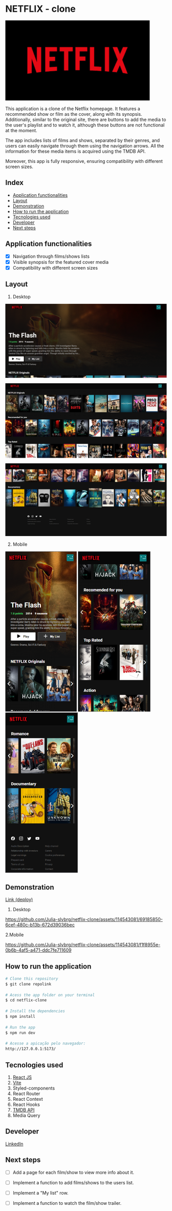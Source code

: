 # NETFLIX - clone

<img src="./src/assets/netflix-logo.png" alt="NETFLIX logo" height=250px>

This application is a clone of the Netflix homepage. It features a recommended show or film as the cover, along with its synopsis. Additionally, similar to the original site, there are buttons to add the media to the user's playlist and to watch it, although these buttons are not functional at the moment.

The app includes lists of films and shows, separated by their genres, and users can easily navigate through them using the navigation arrows. All the information for these media items is acquired using the TMDB API.

Moreover, this app is fully responsive, ensuring compatibility with different screen sizes.

## Index
- <a href="#functionalities">Application functionalities</a>
- <a href="#layout">Layout</a>
- <a href="#demonstration">Demonstration</a>
- <a href="#run">How to run the application</a>
- <a href="#tecnologies-used">Tecnologies used</a>
- <a href="#developer">Developer</a>
- <a href="#next-steps">Next steps</a>

## Application functionalities
 - [x]  Navigation through films/shows lists  
 - [x]  Visible synopsis for the featured cover media
 - [x]  Compatibility with different screen sizes

## Layout
1. Desktop

![Cover](./src/assets/readme/featured-film-cover.png)

![List Row](./src/assets/readme/list-row.png)

![Footer](./src/assets/readme/footer.png)

2. Mobile

<img src="./src/assets/readme/mobile/cover-mobile.png" alt="Cover-mobile" height=500px>
<img src="./src/assets/readme/mobile/list-rows.png" alt="Film rows" height=500px>
<img src="./src/assets/readme/mobile/list-rows-footer.png" alt="Rows footer" height=500px>

## Demonstration

[Link (deploy)](https://aback-knot.surge.sh/)

1. Desktop

https://github.com/Julia-slvbrg/netflix-clone/assets/114543081/69185850-6cef-480c-b13b-672d39036bec

2.Mobile

https://github.com/Julia-slvbrg/netflix-clone/assets/114543081/f1f8955e-0b6b-4af5-a471-ddc7fe711609


## How to run the application
```bash
# Clone this repository
$ git clone repolink

# Acess the app folder on your terminal
$ cd netflix-clone

# Install the dependencies
$ npm install

# Run the app 
$ npm run dev

# Acesse a apicação pelo navegador:
http://127.0.0.1:5173/
```

## Tecnologies used
1. [React JS](https://react.dev/)
2. [Vite](https://vitejs.dev/)
3. Styled-components
4. React Router
5. React Context
6. React Hooks
7. [TMDB API](https://developer.themoviedb.org/docs)
8. Media Query

## Developer
[LinkedIn](https://www.linkedin.com/in/julia-silva-borges/)

## Next steps
 - [ ] Add a page for each film/show to view more info about it.
 - [ ] Implement a function to add films/shows to the users list.
  - [ ] Implement a "My list" row.
  - [ ] Implement a function to watch the film/show trailer.
  
